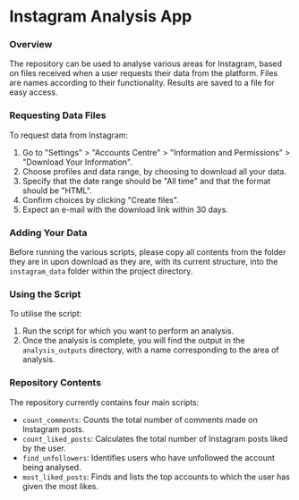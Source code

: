 # Instagram Analysis App

### Overview

The repository can be used to analyse various areas for Instagram, based on files received when a user requests their data from the platform. Files are names according to their functionality. Results are saved to a file for easy access.

### Requesting Data Files

To request data from Instagram:

1. Go to "Settings" > "Accounts Centre" > "Information and Permissions" > "Download Your Information".
2. Choose profiles and data range, by choosing to download all your data.
3. Specify that the date range should be "All time" and that the format should be "HTML".
4. Confirm choices by clicking "Create files".
5. Expect an e-mail with the download link within 30 days.

### Adding Your Data

Before running the various scripts, please copy all contents from the folder they are in upon download as they are, with its current structure, into the `instagram_data` folder within the project directory.

### Using the Script

To utilise the script:

1. Run the script for which you want to perform an analysis.
2. Once the analysis is complete, you will find the output in the `analysis_outputs` directory, with a name corresponding to the area of analysis.

### Repository Contents

The repository currently contains four main scripts:

- `count_comments`: Counts the total number of comments made on Instagram posts.
- `count_liked_posts`: Calculates the total number of Instagram posts liked by the user.
- `find_unfollowers`: Identifies users who have unfollowed the account being analysed.
- `most_liked_posts`: Finds and lists the top accounts to which the user has given the most likes.
